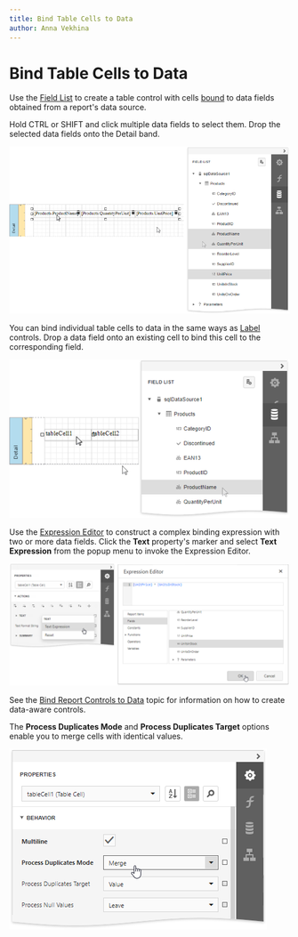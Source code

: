 ```yaml
---
title: Bind Table Cells to Data
author: Anna Vekhina
---
```

# Bind Table Cells to Data

Use the [Field List](../../report-designer-tools/ui-panels/field-list.md) to create a table control with cells [bound](../bind-controls-to-data.md) to data fields obtained from a report's data source. 

Hold CTRL or SHIFT and click multiple data fields to select them. Drop the selected data fields onto the Detail band.

![](../../../../images/eurd-web-table-control-drop-fields-from-field-list.png)

You can bind individual table cells to data in the same ways as [Label](../use-basic-report-controls/label.md) controls. Drop a data field onto an existing cell to bind this cell to the corresponding field.

![](../../../../images/eurd-web-bind-existing-table-cell-to-data.png)

Use the [Expression Editor](../../report-designer-tools/expression-editor.md) to construct a complex binding expression with two or more data fields. Click the **Text** property's marker and select **Text Expression** from the popup menu to invoke the Expression Editor.

![](../../../../images/eurd-web-table-cell-expression.png)

See the [Bind Report Controls to Data](../bind-controls-to-data.md) topic for information on how to create data-aware controls.

The **Process Duplicates Mode** and **Process Duplicates Target** options enable you to merge cells with identical values.

![](../../../../images/eurd-web-table-cell-process-duplicates-mode.png)
